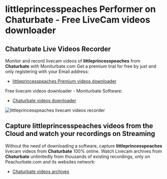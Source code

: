 # littleprincesspeaches Performer on Chaturbate - Free LiveCam videos downloader

## Chaturbate Live Videos Recorder

Monitor and record livecam videos of **littleprincesspeaches** from **Chaturbate** with Moniturbate.com
Get a premium trial for free by just and only registering with your Email address:
* [littleprincesspeaches Premium videos downloader](https://moniturbate.com/request-demo-licence-key.html)

Free livecam videos downloader - Moniturbate Software:
* [Chaturbate videos downloader](https://moniturbate.com/moniturbate-download-software.html)

![littleprincesspeaches livecam videos recorder](https://peachurnet.com/templates/moniturbate-software.png)


## Capture littleprincesspeaches videos from the Cloud and watch your recordings on Streaming

Without the need of downloading a software, capture **littleprincesspeaches** livecam videos from **Chaturbate** 100% online.
Watch Livecam archives from **Chaturbate** unlimitedly from thousands of existing recordings, only on Peachurbate.com and its websites network:
* [Chaturbate videos archives](https://peachurnet.com/)